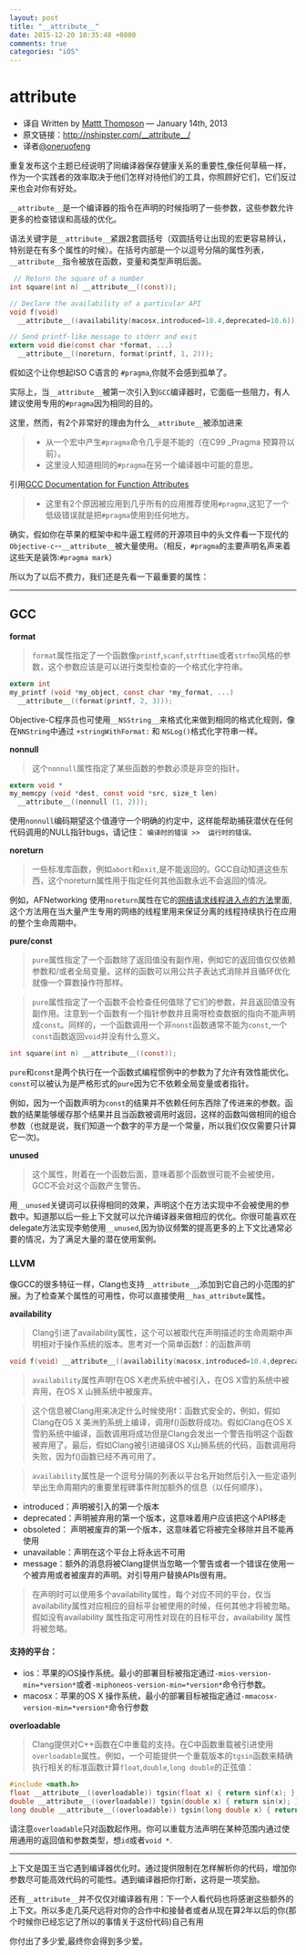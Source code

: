```yaml
---
layout: post
title: "__attribute__"
date: 2015-12-20 10:35:48 +0800
comments: true
categories: "iOS"
---
```



# __attribute__

* 译自 Written by [Mattt Thompson](http://nshipster.com/authors/mattt-thompson/) — January 14th, 2013
* 原文链接：<http://nshipster.com/__attribute__/>
* 译者[@oneruofeng](https://twitter.com/oneruofeng)

重复发布这个主题已经说明了同编译器保存健康关系的重要性,像任何草稿一样，作为一个实践者的效率取决于他们怎样对待他们的工具，你照顾好它们，它们反过来也会对你有好处。

 `__attribute__`是一个编译器的指令在声明的时候指明了一些参数，这些参数允许更多的检查错误和高级的优化。

 语法关键字是`__attribute__`紧跟2套圆括号（双圆括号让出现的宏更容易辨认，特别是在有多个属性的时候）。在括号内部是一个以逗号分隔的属性列表，`__attribute__`指令被放在函数，变量和类型声明后面。

```objective-c
 // Return the square of a number
int square(int n) __attribute__((const));

// Declare the availability of a particular API
void f(void)
  __attribute__((availability(macosx,introduced=10.4,deprecated=10.6)));

// Send printf-like message to stderr and exit
extern void die(const char *format, ...)
  __attribute__((noreturn, format(printf, 1, 2)));
```

假如这个让你想起ISO C语言的 `#pragma`,你就不会感到孤单了。

实际上，当`__attribute__`被第一次引入到`GCC`编译器时，它面临一些阻力，有人建议使用专用的`#pragma`因为相同的目的。

这里，然而，有2个非常好的理由为什么`__attribute__`被添加进来
> * 从一个宏中产生`#pragma`命令几乎是不能的（在C99 _Pragma 预算符以前）。
> * 这里没人知道相同的`#pragma`在另一个编译器中可能的意思。

 引用[GCC Documentation for Function Attributes](http://gcc.gnu.org/onlinedocs/gcc/Function-Attributes.html)

 > * 这里有2个原因被应用到几乎所有的应用推荐使用`#pragma`,这犯了一个低级错误就是把`#pragma`使用到任何地方。

 确实，假如你在苹果的框架中和牛逼工程师的开源项目中的头文件看一下现代的`Objective-c`--`__attribute__`被大量使用。（相反，`#pragma`的主要声明名声来着这些天是装饰:`#pragma mark`）

 所以为了以后不费力，我们还是先看一下最重要的属性：

 ------
GCC
---
**format**
> `format`属性指定了一个函数像`printf`,`scanf`,`strftime`或者`strfmo`风格的参数，这个参数应该是可以进行类型检查的一个格式化字符串。

```objective-c
extern int
my_printf (void *my_object, const char *my_format, ...)
  __attribute__((format(printf, 2, 3)));
```

Objective-C程序员也可使用`__NSString__`来格式化来做到相同的格式化规则，像在`NNString`中通过 ``+stringWithFormat:`` 和 `NSLog()`格式化字符串一样。

**nonnull**
> 这个`nonnull`属性指定了某些函数的参数必须是非空的指针。

```objective-c
extern void *
my_memcpy (void *dest, const void *src, size_t len)
  __attribute__((nonnull (1, 2)));
```

使用`nonnull`编码期望这个值遵守一个明确的约定中，这样能帮助捕获潜伏在任何代码调用的NULL指针bugs，请记住：
`编译时的错误 >>  运行时的错误。`

**noreturn**
> 一些标准库函数，例如`abort`和`exit`,是不能返回的。GCC自动知道这些东西，这个noreturn属性用于指定任何其他函数永远不会返回的情况。

例如，AFNetworking 使用`noreturn`属性在它的[网络请求线程进入点的方法](https://github.com/AFNetworking/AFNetworking/blob/1.1.0/AFNetworking/AFURLConnectionOperation.m#L157)里面,这个方法用在当大量产生专用的网络的线程里用来保证分离的线程持续执行在应用的整个生命周期中。

**pure/const**
> `pure`属性指定了一个函数除了返回值没有副作用，例如它的返回值仅仅依赖参数和/或者全局变量。这样的函数可以用公共子表达式消除并且循环优化就像一个算数操作符那样。

> `pure`属性指定了一个函数不会检查任何值除了它们的参数，并且返回值没有副作用。注意到一个函数有一个指针参数并且需呀检查数据的指向不能声明成`const`。同样的，一个函数调用一个非`nonst`函数通常不能为`const`,一个`const`函数返回`void`并没有什么意义。

```objective-c
int square(int n) __attribute__((const));
```

`pure`和`const`是两个执行在一个函数式编程惯例中的参数为了允许有效性能优化。`const`可以被认为是严格形式的`pure`因为它不依赖全局变量或者指针。

例如，因为一个函数声明为`const`的结果并不依赖任何东西除了传进来的参数。函数的结果能够缓存那个结果并且当函数被调用时返回，这样的函数叫做相同的组合参数（也就是说，我们知道一个数字的平方是一个常量，所以我们仅仅需要只计算它一次)。

**unused**
> 这个属性，附着在一个函数后面，意味着那个函数很可能不会被使用，GCC不会对这个函数产生警告。

用`__unused`关键词可以获得相同的效果，声明这个在方法实现中不会被使用的参数中。知道那以后一些上下文就可以允许编译器来做相应的优化。你很可能喜欢在delegate方法实现李勉使用`__unused`,因为协议频繁的提高更多的上下文比通常必要的情况，为了满足大量的潜在使用案例。

### LLVM

像GCC的很多特征一样，Clang也支持`__attribute__`,添加到它自己的小范围的扩展。为了检查某个属性的可用性，你可以直接使用`__has_attribute`属性。

**availability**
> Clang引进了availability属性，这个可以被取代在声明描述的生命周期中声明相对于操作系统的版本。思考对一个简单函数f：的函数声明

```objective-c
void f(void) __attribute__((availability(macosx,introduced=10.4,deprecated=10.6,obsoleted=10.7)));
```

> `availability`属性声明f在OS X老虎系统中被引入，在OS X雪豹系统中被弃用，在OS X 山狮系统中被废弃。

> 这个信息被Clang用来决定什么时候使用f：函数式安全的，例如，假如Clang在OS X 美洲豹系统上编译，调用f()函数将成功。假如Clang在OS X雪豹系统中编译，函数调用将成功但是Clang会发出一个警告指明这个函数被弃用了。最后，假如Clang被引进编译OS X山狮系统的代码，函数调用将失败，因为f()函数已经不再可用了。

> `availability`属性是一个逗号分隔的列表以平台名开始然后引入一些定语列举出生命周期内的重要里程碑事件附加额外的信息（以任何顺序）。

* introduced：声明被引入的第一个版本
* deprecated：声明被弃用的第一个版本，这意味着用户应该把这个API移走
* obsoleted： 声明被废弃的第一个版本，这意味着它将被完全移除并且不能再使用
* unavailable：声明在这个平台上将永远不可用
* message：额外的消息将被Clang提供当忽略一个警告或者一个错误在使用一个被弃用或者被废弃的声明。对引导用户替换APIs很有用。

> 在声明时可以使用多个availability属性，每个对应不同的平台，仅当availability属性对应相应的目标平台被使用的时候，任何其他才将被忽略。假如没有availability 属性指定可用性对现在的目标平台，availability 属性将被忽略。

#### 支持的平台：
* ios：苹果的iOS操作系统。最小的部署目标被指定通过`-mios-version-min=*version*`或者`-miphoneos-version-min=*version*`命令行参数。
* macosx：苹果的OS X 操作系统，最小的部署目标被指定通过`-mmacosx-version-min=*version*`命令行参数

**overloadable**

> Clang提供对C++函数在C中重载的支持。在C中函数重载被引进使用`overloadable`属性。例如，一个可能提供一个重载版本的`tgsin`函数来精确执行相关的标准函数计算`float`,`double`,`long double`的正弦值：

```objective-c
#include <math.h>
float __attribute__((overloadable)) tgsin(float x) { return sinf(x); }
double __attribute__((overloadable)) tgsin(double x) { return sin(x); }
long double __attribute__((overloadable)) tgsin(long double x) { return sinl(x); }
```
请注意`overloadable`只对函数起作用。你可以重载方法声明在某种范围内通过使用通用的返回值和参数类型，想`id`或者`void *`.

----

上下文是国王当它遇到编译器优化时。通过提供限制在怎样解析你的代码，增加你参数尽可能高效代码的可能性。遇到编译器把你打断，这将是一项奖励。

还有`__attribute__`并不仅仅对编译器有用：下一个人看代码也将感谢这些额外的上下文。所以多走几英尺远将对你的合作中和接替者或者从现在算2年以后的你(那个时候你已经忘记了所以的事情关于这份代码)自己有用

你付出了多少爱,最终你会得到多少爱。
